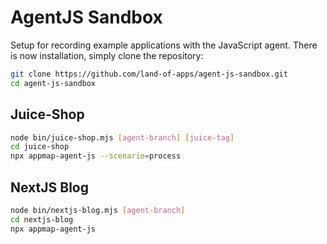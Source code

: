 # AgentJS Sandbox

Setup for recording example applications with the JavaScript agent. There is now installation, simply clone the repository:

```sh
git clone https://github.com/land-of-apps/agent-js-sandbox.git
cd agent-js-sandbox
```

## Juice-Shop

```sh
node bin/juice-shop.mjs [agent-branch] [juice-tag]
cd juice-shop
npx appmap-agent-js --scenario=process
```

## NextJS Blog

```sh
node bin/nextjs-blog.mjs [agent-branch]
cd nextjs-blog
npx appmap-agent-js
```
